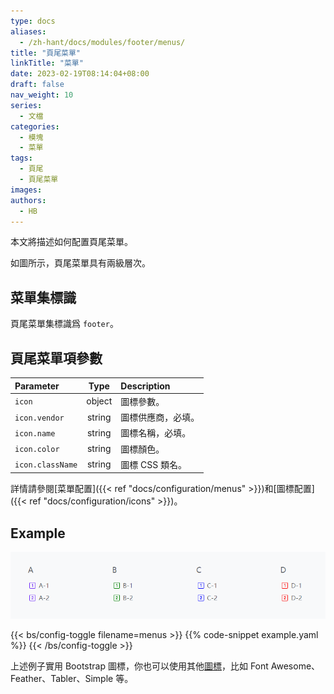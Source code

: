 ```yaml
---
type: docs
aliases:
  - /zh-hant/docs/modules/footer/menus/
title: "頁尾菜單"
linkTitle: "菜單"
date: 2023-02-19T08:14:04+08:00
draft: false
nav_weight: 10
series:
  - 文檔
categories:
  - 模塊
  - 菜單
tags:
  - 頁尾
  - 頁尾菜單
images:
authors:
  - HB
---
```


本文將描述如何配置頁尾菜單。

<!--more-->

如圖所示，頁尾菜單具有兩級層次。

## 菜單集標識

頁尾菜單集標識爲 `footer`。

## 頁尾菜單項參數

| Parameter        |  Type  | Description        |
| :--------------- | :----: | :----------------- |
| `icon`           | object | 圖標參數。         |
| `icon.vendor`    | string | 圖標供應商，必填。 |
| `icon.name`      | string | 圖標名稱，必填。   |
| `icon.color`     | string | 圖標顏色。         |
| `icon.className` | string | 圖標 CSS 類名。    |

詳情請參閱[菜單配置]({{< ref "docs/configuration/menus" >}})和[圖標配置]({{< ref "docs/configuration/icons" >}})。

## Example

![頁尾菜單示例](example.png)

{{< bs/config-toggle filename=menus >}}
{{% code-snippet example.yaml %}}
{{< /bs/config-toggle >}}

上述例子實用 Bootstrap 圖標，你也可以使用其他[圖標](https://hugomods.com/en/icons)，比如 Font Awesome、Feather、Tabler、Simple 等。
